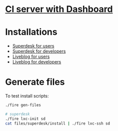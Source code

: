 # [CI server with Dashboard](docs/ci.md)

# Installations
- [Superdesk for users](https://github.com/superdesk/fireq/tree/master/files/superdesk)
- [Superdesk for developers](https://github.com/superdesk/fireq/tree/master/files/superdesk#development)
- [Liveblog for users](https://github.com/superdesk/fireq/tree/master/files/liveblog)
- [Liveblog for developers](https://github.com/superdesk/fireq/tree/master/files/liveblog#development)

# Generate files
To test install scripts:
```sh
./fire gen-files

# superdesk
./fire lxc-init sd
cat files/superdesk/install | ./fire lxc-ssh sd
```
